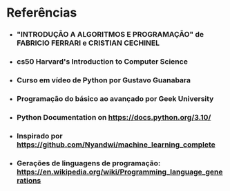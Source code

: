 # Referências

- ### "INTRODUÇÃO A ALGORITMOS E PROGRAMAÇÃO" de FABRICIO FERRARI e CRISTIAN CECHINEL
- ### cs50 Harvard's Introduction to Computer Science
- ### Curso em vídeo de Python por Gustavo Guanabara
- ### Programação do básico ao avançado por Geek University
- ### Python Documentation on https://docs.python.org/3.10/
- ### Inspirado por https://github.com/Nyandwi/machine_learning_complete
- ### Gerações de linguagens de programação: https://en.wikipedia.org/wiki/Programming_language_generations